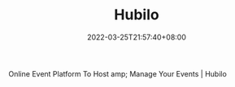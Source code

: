 ﻿---
weight: 
title: "Hubilo"
description: "Online Event Platform To Host amp; Manage Your Events | Hubilo"
date: 2022-03-25T21:57:40+08:00
lastmod: 2022-03-25T16:45:40+08:00
draft: false
authors: ["Metabd"]
featuredImage: "439.jpg"
link: "https://hubilo.com/"
tags: ["Hubilo","ÐéÄâ»áÒé"]
categories: ["navigation"]
navigation: ["ÐéÄâ»áÒé"]
lightgallery: true
toc: true
pinned: false
recommend: false
recommend1: false
---
Online Event Platform To Host amp; Manage Your Events | Hubilo
